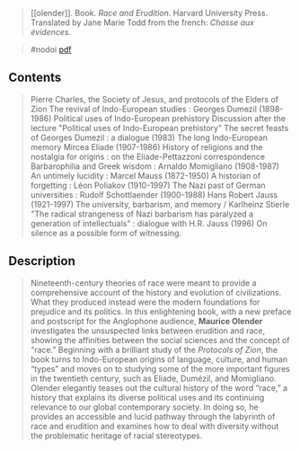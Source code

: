 > [[olender]]. Book. *Race and Erudition*. Harvard University Press. Translated by Jane Marie Todd from the french: *Chasse aux évidences*.

> #nodoi 
> [pdf](a/olender2009.pdf)

## Contents
> Pierre Charles, the Society of Jesus, and protocols of the Elders of Zion
> The revival of Indo-European studies : Georges Dumezil (1898-1986)
> Political uses of Indo-European prehistory
> Discussion after the lecture "Political uses of Indo-European prehistory"
> The secret feasts of Georges Dumezil : a dialogue (1983) 
> The long Indo-European memory
> Mircea Eliade (1907-1986)
> History of religions and the nostalgia for origins : on the Eliade-Pettazzoni correspondence
> Barbarophilia and Greek wisdom : Arnaldo Momigliano (1908-1987)
> An untimely lucidity : Marcel Mauss (1872-1950)
> A historian of forgetting : Léon Poliakov (1910-1997)
>  The Nazi past of German universities : Rudolf Schottlaender (1900-1988)
>  Hans Robert Jauss (1921-1997)
>  The university, barbarism, and memory / Karlheinz Stierle 
>  "The radical strangeness of Nazi barbarism has paralyzed a generation of intellectuals" : dialogue with H.R. Jauss (1996)
>  On silence as a possible form of witnessing.

## Description
> Nineteenth-century theories of race were meant to provide a comprehensive account of the history and evolution of civilizations. What they produced instead were the modern foundations for prejudice and its politics. In this enlightening book, with a new preface and postscript for the Anglophone audience, **Maurice Olender** investigates the unsuspected links between erudition and race, showing the affinities between the social sciences and the concept of “race.” Beginning with a brilliant study of the _Protocols of Zion_, the book turns to Indo-European origins of language, culture, and human “types” and moves on to studying some of the more important figures in the twentieth century, such as Eliade, Dumézil, and Momigliano. Olender elegantly teases out the cultural history of the word “race,” a history that explains its diverse political uses and its continuing relevance to our global contemporary society. In doing so, he provides an accessible and lucid pathway through the labyrinth of race and erudition and examines how to deal with diversity without the problematic heritage of racial stereotypes.